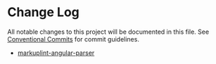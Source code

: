 # Change Log

All notable changes to this project will be documented in this file.
See [Conventional Commits](https://conventionalcommits.org) for commit guidelines.

- [markuplint-angular-parser](./packages/angular-parser/CHANGELOG.md)

